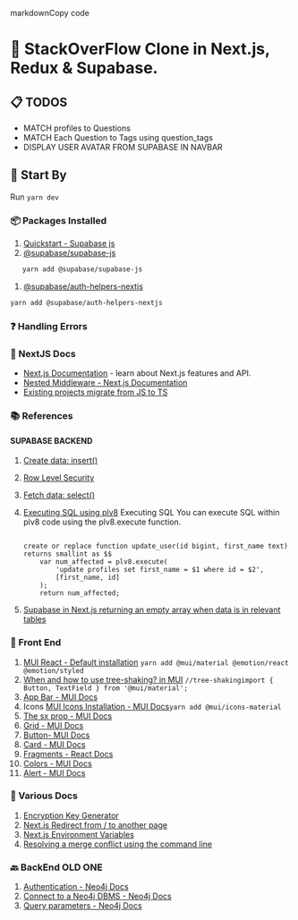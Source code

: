 markdownCopy code

# 🚀 StackOverFlow Clone in Next.js, Redux & Supabase.

## 📋 TODOS

- MATCH profiles to Questions
- MATCH Each Question to Tags using question_tags
- DISPLAY USER AVATAR FROM SUPABASE IN NAVBAR

## 🚀 Start By

Run `yarn dev`

### 📦 Packages Installed

1. [Quickstart - Supabase js](https://supabase.com/docs/guides/with-nextjs)
2. [@supabase/supabase-js](https://yarnpkg.com/package/@supabase/supabase-js)

```sh
   yarn add @supabase/supabase-js
```

1.  [@supabase/auth-helpers-nextjs](https://yarnpkg.com/package/@supabase/auth-helpers-nextjs)

```sh
yarn add @supabase/auth-helpers-nextjs
```

### ❓ Handling Errors

### 📖 NextJS Docs

- [Next.js Documentation](https://nextjs.org/docs) - learn about Next.js features and API.
- [Nested Middleware - Next.js Documentation](https://nextjs.org/docs/messages/nested-middleware)
- [Existing projects migrate from JS to TS](https://nextjs.org/docs/basic-features/typescript)

### 📚 References

#### SUPABASE BACKEND

1.  [Create data: insert()](https://supabase.com/docs/reference/javascript/insert)

2.  [Row Level Security](https://supabase.com/docs/guides/auth/row-level-security)

3.  [Fetch data: select()](https://supabase.com/docs/reference/javascript/select)

4.  [Executing SQL using plv8](https://supabase.com/docs/guides/database/extensions/plv8#executing-sql) Executing SQL You can execute SQL within plv8 code using the plv8.execute function.

    ```plv8

    create or replace function update_user(id bigint, first_name text)
    returns smallint as $$
        var num_affected = plv8.execute(
            'update profiles set first_name = $1 where id = $2',
            [first_name, id]
        );
        return num_affected;

    ```

5.  [Supabase in Next.js returning an empty array when data is in relevant tables](https://stackoverflow.com/questions/71294440/supabase-in-next-js-returning-an-empty-array-when-data-is-in-relevant-tables)

### 🎨 Front End

1.  [MUI React - Default installation](https://mui.com/material-ui/getting-started/installation/#default-installation) `yarn add @mui/material @emotion/react @emotion/styled`
2.  [When and how to use tree-shaking? in MUI](https://mui.com/material-ui/guides/minimizing-bundle-size/) `//tree-shakingimport { Button, TextField } from '@mui/material';`
3.  [App Bar - MUI Docs](https://mui.com/material-ui/react-app-bar/)
4.  Icons [MUI Icons Installation - MUI Docs](https://mui.com/material-ui/getting-started/installation/#icons)`yarn add @mui/icons-material`
5.  [The sx prop - MUI Docs](https://mui.com/system/getting-started/the-sx-prop/)
6.  [Grid - MUI Docs](https://mui.com/material-ui/react-grid/)
7.  [Button- MUI Docs](https://mui.com/material-ui/react-button/#main-content)
8.  [Card - MUI Docs](https://mui.com/material-ui/react-card/)
9.  [Fragments - React Docs](https://reactjs.org/docs/fragments.html)
10. [Colors - MUI Docs](https://mui.com/material-ui/customization/color/#main-content)
11. [Alert - MUI Docs](https://mui.com/material-ui/api/alert/)

### 📄 Various Docs

1.  [Encryption Key Generator](https://www.allkeysgenerator.com/Random/Security-Encryption-Key-Generator.aspx)
2.  [Next.js Redirect from / to another page](https://stackoverflow.com/questions/58173809/next-js-redirect-from-to-another-page)
3.  [Next.js Environment Variables](https://nextjs.org/docs/pages/building-your-application/configuring/environment-variables)
4.  [Resolving a merge conflict using the command line](https://docs.github.com/en/pull-requests/collaborating-with-pull-requests/addressing-merge-conflicts/resolving-a-merge-conflict-using-the-command-line)

### 🔙 BackEnd OLD ONE

1.  [Authentication - Neo4j Docs](https://neo4j.com/docs/graphql-manual/current/auth/authentication/)
2.  [Connect to a Neo4j DBMS - Neo4j Docs](https://neo4j.com/docs/browser-manual/current/operations/dbms-connection/)
3.  [Query parameters - Neo4j Docs](https://neo4j.com/docs/browser-manual/current/operations/query-parameters/)
